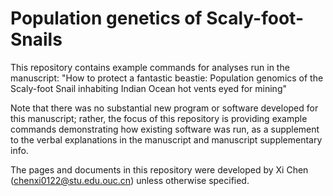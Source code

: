 # Population genetics of Scaly-foot-Snails
This repository contains example commands for analyses run in the manuscript:
"How to protect a fantastic beastie: Population genomics of the Scaly-foot Snail inhabiting Indian Ocean hot vents eyed for mining"

Note that there was no substantial new program or software developed for this manuscript; rather, the focus of this repository is providing example commands demonstrating how existing software was run, as a supplement to the verbal explanations in the manuscript and manuscript supplementary info.

The pages and documents in this repository were developed by Xi Chen (chenxi0122@stu.edu.ouc.cn) unless otherwise specified.
